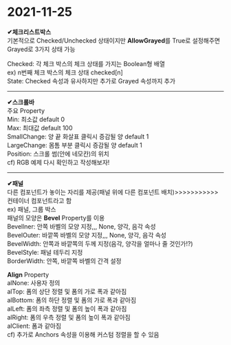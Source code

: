2021-11-25
========

**✔체크리스트박스**  
기본적으로 Checked/Unchecked 상태이지만 **AllowGrayed**를 True로 설정해주면 Grayed로 3가지 상태 가능  
  

Checked: 각 체크 박스의 체크 상태를 가지는 Boolean형 배열  
ex) n번째 체크 박스의 체크 상태 checked[n]  
State: Checked 속성과 유사하지만 추가로 Grayed 속성까지 추가  
  
-------
**✔스크롤바**  
주요 Property  
Min: 최소값 default 0  
Max: 최대값 default 100  
SmallChange: 양 끝 화살표 클릭시 증감될 양 default 1  
LargeChange: 몸톰 부분 클릭시 증감될 양 default 1  
Position: 스크롤 썸(안에 네모칸)의 위치  
cf) RGB 예제 다시 확인하고 작성해보자!  
  
  ----------
  
**✔패널**  
다른 컴포넌트가 놓이는 자리를 제공(패널 위에 다른 컴포넌트 배치)>>>>>>>>>>>컨테이너 컴포넌트라고 함  
ex) 패널, 그룹 박스  
패널의 모양은 **Bevel** Property를 이용  
Bevellner: 안쪽 바벨의 모양 지정,,, None, 양각, 음각 속성  
BevelOuter: 바깥쪽 바벨의 모양 지정,,, None, 양각, 음각 속성  
BevelWidth: 안쪽과 바깥쪽의 두께 지정(음각, 양각을 얼마나 줄 것인가!?)  
BevelStyle: 패널 테두리 지정  
BorderWidth: 안쪽, 바깥쪽 바벨의 간격 설정  
  
**Align** Property  
alNone: 사용자 정의  
alTop: 폼의 상단 정렬 및 폼의 가로 폭과 같아짐  
alBottom: 폼의 하단 정렬 및 폼의 가로 폭과 같아짐  
alLeft: 폼의 좌측 정렬 및 폼의 높이 폭과 같아짐  
alRight: 폼의 우측 정렬 및 폼의 높이 폭과 같아짐  
alClient: 폼과 같아짐  
cf) 추가로 Anchors 속성을 이용해 커스텀 정렬을 할 수 있음  


